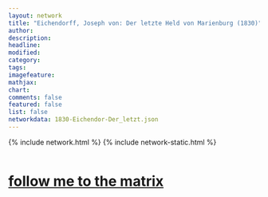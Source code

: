 ```yaml
---
layout: network
title: "Eichendorff, Joseph von: Der letzte Held von Marienburg (1830)"
author:
description:
headline:
modified:
category:
tags: 
imagefeature: 
mathjax: 
chart: 
comments: false
featured: false
list: false
networkdata: 1830-Eichendor-Der_letzt.json
---
```

{% include network.html %}
{% include network-static.html %}
<div class="row">
  <div class="small-5 small-centered columns"><a href="/matrix255"><h1>follow me to the matrix</h1></a>
</div>
</div>
